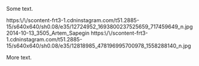 Some text.

<x-group>
https:\/\/scontent-frt3-1.cdninstagram.com/t51.2885-15/s640x640/sh0.08/e35/12724952_1693800237525659_717459649_n.jpg
2014-10-13_3505_Artem_Sapegin
https:\/\/scontent-frt3-1.cdninstagram.com/t51.2885-15/s640x640/sh0.08/e35/12818985_478196995700978_1558288140_n.jpg
</x-group>

More text.
